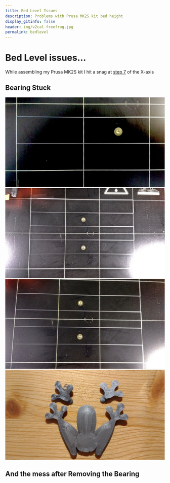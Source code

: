 ```yaml
---
title: Bed Level Issues
description: Problems with Prusa MK2S kit bed height
display_gitinfo: false
header: img/v2cal-freefrog.jpg
permalink: bedlevel
---
```


# Bed Level issues...

While assembling my Prusa MK2S kit I hit a snag at [step 7](http://manual.prusa3d.com/Guide/3.+X-axis+assembly/299#s5109) of the X-axis

## Bearing Stuck

<img src="img/bed-level/v2cal01.jpg" alt="Bed Level Problem" style="width: 800px;"/>

<img src="img/bed-level/v2cal02.jpg" alt="Bed Level Problem" style="width: 800px;"/>

<img src="img/bed-level/v2cal03.jpg" alt="Bed Level Problem" style="width: 800px;"/>

<img src="img/bed-level/v2cal-treefrog.jpg" alt="Bed Level Problem" style="width: 800px;"/>




## And the mess after Removing the Bearing
